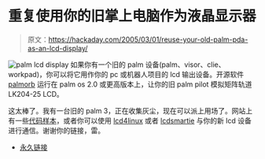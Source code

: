 # 重复使用你的旧掌上电脑作为液晶显示器

> 原文：<https://hackaday.com/2005/03/01/reuse-your-old-palm-pda-as-an-lcd-display/>

![palm lcd display](img/ef039012a64b1f4f02e66e071d9b5b06.png)
如果你有一个旧的 palm 设备(palm、visor、clie、workpad)，你可以将它用作你的 pc 或机器人项目的 lcd 输出设备。开源软件 [palmorb](http://palmorb.sourceforge.net/) 运行在 palm os 2.0 或更高版本上，让你的旧 palm pilot 模拟矩阵轨道 LK204-25 LCD。

这太棒了。我有一台旧的 palm 3，正在收集灰尘，现在可以派上用场了。网站上有一些[代码样本](http://palmorb.sourceforge.net/samples.html)，或者你可以使用 [lcd4linux](http://lcd4linux.sourceforge.net/) 或者 [lcdsmartie](http://lcdsmartie.sourceforge.net/) 与你的新 lcd 设备进行通信。谢谢你的链接，雷。

*   [永久链接](http://palmorb.sourceforge.net/)